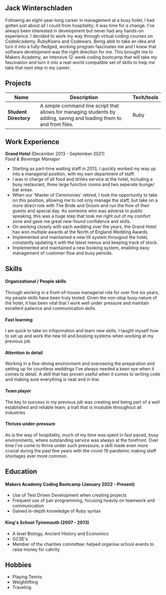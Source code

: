 ## Jack Winterschladen

Following an eight-year-long career in management at a busy hotel, I had gotten just about all I could from hospitality; it was time for a change. 
I've always been interested in development but never had any hands-on experience. I decided to work my way through virtual coding courses on CodeAcademy,
RubyKoans and Codewars. Being able to take an idea and turn it into a fully-fledged, working program fascinates me and I knew that software development
was the right direction for me. This brought me to Makers Academy, an intensive 12-week coding bootcamp that will take my fascination and turn it into a
real-world compatible set of skills to help me take that next step in my career.


## Projects

| Name                         |                    Description                                                                                      | Tech/tools        |
| ---------------------------- |                    -----------------                                                                                | ----------------- |
| **Student Directory**        |A simple command line script that allows for managing students by adding, saving and loading them to and from files. | Ruby              |

## Work Experience

**Grand Hotel** (December 2013 - September 2021)  
_Food & Beverage Manager_

- Starting as part-time waiting staff in 2013, I quickly worked my way up into a managerial position, with my own department of staff.
- I was in charge of all food and drinks service at the hotel, including a busy restaurant, three large function rooms and two seperate lounge/ bar areas.
- When our 'Master of Ceremonies' retired, I took the opportunity to take on this position, allowing me to not only manage the staff,
  but take on a more direct role with The Bride and Groom and run the flow of their guests and special day. As someone who was adverse to public speaking,
  this was a huge step that took me right out of my comfort zone and gave me great new-found confidence and skills.
- On working closely with each wedding over the years, the Grand Hotel has won multiple awards at the North of England Wedding Awards.
- Implemented and maintained a new till system througout the hotel, constantly updating it with the latest menus and keeping track of stock.
- Implemented and maintained a new booking system, enabling easy management of customer flow and busy periods. 


## Skills

#### Organizational / People skills 

Through working in a front-of-house managerial role for over five six years, my people skills have been truly tested.
Given the non-stop busy nature of the hotel, it has been vital that I work well under pressure and maintain excellent
patience and communication skills. 

#### Fast learning

I am quick to take on infoprmation and learn new skills. I taught myself how to set up and work the new till and booking systems when working at my previous job

#### Attention to detail

Working in a fine-dining environment and overseeing the preparation and setting up for countless weddings I've always needed a keen eye when it comes to detail.
A skill that has proven useful when it comes to writing code and making sure everything is neat and in line.

#### Team player

The key to success in my previous job was creating and being part of a well established and reliable team; a trait that is invaluble throughout all industries

#### Thrives under-pressure

As is the way of hospitality, much of my time was spent in fast paced, busy environments, where outstanding service was always at the forefront.
Over time I've come to thrive under such presssure; a skill made even more crucial during the past few years with the covid-19 pandemic making 
staff shortages ever more common.


## Education

#### Makers Academy Coding Bootcamp (January 2022 - Present)
- Use of Test Driven Development when creating projects
- Frequent use of pair programming, focusing heavily on teamwork and communication
- Gained in-depth knowledge of Ruby syntax

#### King's School Tynemouth (2007 - 2013)

- A level Biology, Ancient History and Economics
- GCSE's
- Member of the charities committee: helped organise school events to raise money for cahrity


## Hobbies

- Playing Tennis
- Weightlifting
- Traveling 
